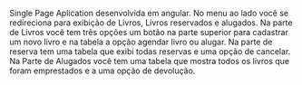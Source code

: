 Single Page Aplication desenvolvida em angular. No menu ao lado você se redireciona para exibição de Livros, Livros reservados e alugados. Na parte de Livros você tem três opções um botão na parte superior para cadastrar um novo livro e na tabela a opção agendar livro ou alugar. Na parte de reserva tem uma tabela que exibi todas reservas e uma opção de cancelar. Na Parte de Alugados você tem uma tabela que mostra todos os livros que foram emprestados e a uma opção de devolução.

